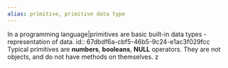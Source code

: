 ```yaml
---
alias: primitive, primitive data type
---
```


In a programming language|primitives are basic built-in data types - representation of data.
id:: 67dbdf6a-cbf5-46b5-9c24-e1ac3f029fcc
Typical primitives are **numbers**, **booleans**, **NULL** operators.
They are not objects, and do not have methods on themselves.
z